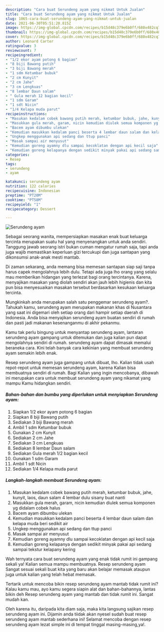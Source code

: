```yaml
---
description: "Cara buat Serundeng ayam yang nikmat Untuk Jualan"
title: "Cara buat Serundeng ayam yang nikmat Untuk Jualan"
slug: 1065-cara-buat-serundeng-ayam-yang-nikmat-untuk-jualan
date: 2021-06-30T05:51:20.815Z
image: https://img-global.cpcdn.com/recipes/b15d48c379e6b0ff/680x482cq70/serundeng-ayam-foto-resep-utama.jpg
thumbnail: https://img-global.cpcdn.com/recipes/b15d48c379e6b0ff/680x482cq70/serundeng-ayam-foto-resep-utama.jpg
cover: https://img-global.cpcdn.com/recipes/b15d48c379e6b0ff/680x482cq70/serundeng-ayam-foto-resep-utama.jpg
author: Leonard Carter
ratingvalue: 3
reviewcount: 7
recipeingredient:
- "1/2 ekor ayam potong 6 bagian"
- "8 biji Bawang putih"
- "3 biji Bawang merah"
- "1 sdm Ketumbar bubuk"
- "2 cm Kunyit"
- "2 cm Jahe"
- "3 cm Lengkuas"
- "8 lembar Daun salam"
- " Gula merah 12 bagian kecil"
- "1 sdm Garam"
- "1 sdt Nicin"
- "1/4 Kelapa muda parut"
recipeinstructions:
- "Masukan kedalam cobek bawang putih merah, ketumbar bubuk, jahe, kunyit, laos, daun salam 4 lembar dulu sisany buat nanti"
- "Masukkan gula merah, garam, nicin kemudian diulek semua komponen yg didalam cobek halus"
- "Bacem ayam dibumbu ulekan"
- "Kemudian masukkan kedalam panci beserta 4 lembar daun salam dan kelapa muda beri sedikit air"
- "Ungkep menggunakan api sedang dan ttup panci"
- "Masak sampai air menyusut"
- "Kemudian goreng ayamny dlu sampai kecoklatan dengan api kecil saja"
- "Kemudian goreng kelapanya dengan sedikit minyak pakai api sedang sampai tekstur kelapany kering"
categories:
- Resep
tags:
- serundeng
- ayam

katakunci: serundeng ayam 
nutrition: 122 calories
recipecuisine: Indonesian
preptime: "PT20M"
cooktime: "PT58M"
recipeyield: "1"
recipecategory: Dessert

---
```



![Serundeng ayam](https://img-global.cpcdn.com/recipes/b15d48c379e6b0ff/680x482cq70/serundeng-ayam-foto-resep-utama.jpg)

Sebagai seorang wanita, mempersiapkan masakan enak buat keluarga tercinta merupakan suatu hal yang menyenangkan untuk anda sendiri. Tanggung jawab seorang istri bukan cuman mengatur rumah saja, tapi anda juga wajib memastikan keperluan gizi tercukupi dan juga santapan yang dikonsumsi anak-anak mesti mantab.

Di zaman  sekarang, anda memang bisa memesan santapan siap saji tanpa harus capek mengolahnya lebih dulu. Tetapi ada juga lho orang yang selalu mau memberikan hidangan yang terlezat bagi orang tercintanya. Karena, menyajikan masakan yang diolah sendiri akan jauh lebih higienis dan kita pun bisa menyesuaikan masakan tersebut berdasarkan kesukaan keluarga tercinta. 



Mungkinkah anda merupakan salah satu penggemar serundeng ayam?. Tahukah kamu, serundeng ayam merupakan makanan khas di Nusantara yang saat ini digemari oleh setiap orang dari hampir setiap daerah di Indonesia. Anda bisa menyajikan serundeng ayam buatan sendiri di rumah dan pasti jadi makanan kesenanganmu di akhir pekanmu.

Kamu tak perlu bingung untuk menyantap serundeng ayam, lantaran serundeng ayam gampang untuk ditemukan dan juga kalian pun dapat mengolahnya sendiri di rumah. serundeng ayam dapat dimasak memalui beraneka cara. Kini telah banyak cara kekinian yang membuat serundeng ayam semakin lebih enak.

Resep serundeng ayam juga gampang untuk dibuat, lho. Kalian tidak usah repot-repot untuk memesan serundeng ayam, karena Kalian bisa membuatnya sendiri di rumah. Bagi Kalian yang ingin mencobanya, dibawah ini merupakan cara untuk membuat serundeng ayam yang nikamat yang mampu Kamu hidangkan sendiri.

<!--inarticleads1-->

##### Bahan-bahan dan bumbu yang diperlukan untuk menyiapkan Serundeng ayam:

1. Siapkan 1/2 ekor ayam potong 6 bagian
1. Siapkan 8 biji Bawang putih
1. Sediakan 3 biji Bawang merah
1. Ambil 1 sdm Ketumbar bubuk
1. Gunakan 2 cm Kunyit
1. Sediakan 2 cm Jahe
1. Sediakan 3 cm Lengkuas
1. Sediakan 8 lembar Daun salam
1. Sediakan  Gula merah 1/2 bagian kecil
1. Gunakan 1 sdm Garam
1. Ambil 1 sdt Nicin
1. Sediakan 1/4 Kelapa muda parut




<!--inarticleads2-->

##### Langkah-langkah membuat Serundeng ayam:

1. Masukan kedalam cobek bawang putih merah, ketumbar bubuk, jahe, kunyit, laos, daun salam 4 lembar dulu sisany buat nanti
1. Masukkan gula merah, garam, nicin kemudian diulek semua komponen yg didalam cobek halus
1. Bacem ayam dibumbu ulekan
1. Kemudian masukkan kedalam panci beserta 4 lembar daun salam dan kelapa muda beri sedikit air
1. Ungkep menggunakan api sedang dan ttup panci
1. Masak sampai air menyusut
1. Kemudian goreng ayamny dlu sampai kecoklatan dengan api kecil saja
1. Kemudian goreng kelapanya dengan sedikit minyak pakai api sedang sampai tekstur kelapany kering




Wah ternyata cara buat serundeng ayam yang enak tidak rumit ini gampang sekali ya! Kalian semua mampu membuatnya. Resep serundeng ayam Sangat sesuai sekali buat kita yang baru akan belajar memasak ataupun juga untuk kalian yang telah hebat memasak.

Tertarik untuk mencoba bikin resep serundeng ayam mantab tidak rumit ini? Kalau kamu mau, ayo kamu segera siapin alat dan bahan-bahannya, lantas bikin deh Resep serundeng ayam yang mantab dan tidak rumit ini. Sangat mudah kan. 

Oleh karena itu, daripada kita diam saja, maka kita langsung sajikan resep serundeng ayam ini. Dijamin anda tiidak akan nyesel sudah buat resep serundeng ayam mantab sederhana ini! Selamat mencoba dengan resep serundeng ayam lezat simple ini di tempat tinggal masing-masing,ya!.


